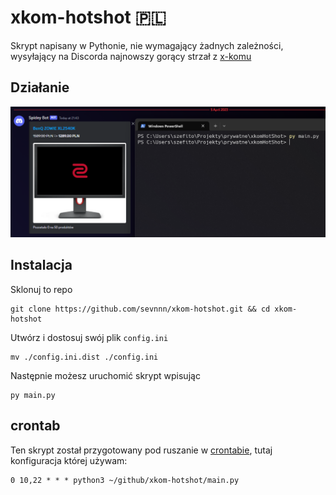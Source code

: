 # xkom-hotshot 🇵🇱

Skrypt napisany w Pythonie, nie wymagający żadnych zależności, wysyłający na Discorda najnowszy gorący strzał z [x-komu](https://www.x-kom.pl/)

## Działanie

![example.png](example.png)

## Instalacja

Sklonuj to repo

```
git clone https://github.com/sevnnn/xkom-hotshot.git && cd xkom-hotshot
```

Utwórz i dostosuj swój plik `config.ini`

```
mv ./config.ini.dist ./config.ini
```

Następnie możesz uruchomić skrypt wpisując
```
py main.py
```

## crontab

Ten skrypt został przygotowany pod ruszanie w [crontabie](https://pl.wikipedia.org/wiki/Crontab), tutaj konfiguracja której używam:
```
0 10,22 * * * python3 ~/github/xkom-hotshot/main.py
```
